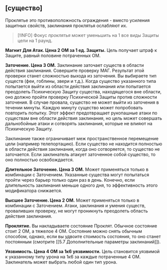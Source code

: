 ##  \[существо\]

Проклятье это противоположность ограждения - вместо усиления защитных свойств, заклинания проклятья ослабляют их.

> [!INFO]
>  Фокус *проклятья* может уменьшить на 1 все виды Защиты цели на 1 раунд.

**Магнит Для Атак. Цена 2 ОМ за 1 ед. Защиты.** Цель получает штраф к Защите, равный половине потраченных ОМ.

**Заточение. Цена 3 ОМ.** Заклинание заточает существ в области действия заклинания. Совершите проверку МАГ. Результат этой проверки станет сложностью выхода из заточения. Вы выбираете тип существ (феи, гоблины, звери  и т.д.). Когда существо указанного типа попытается выйти из области действия заклинания или попытается преодолеть Психическую Защиту существа, находящегося вне области, оно должно пройти проверку Психической Защиты против сложности заточения. В случае провала, существо не может выйти из заточения в течении минуты. Каждую минуту существо может попробовать повторить попытку. Этот эффект предотвращает рукопашные атаки по существам вне области действия заклинания, но цель может совершать дальнобойные атаки и сотворять заклинания, которые не влияют на Психическую Защиту. 

Заклинание также ограничивает меж пространственное перемещение цели (например телепортацию). Если существо не находится полностью в области действия заклинания, когда оно сотворяется, то существо не заточается. Если заклинатель атакует заточенное собой существо, то оно полностью освобождается.

**Длительное Заточение. Цена 3 ОМ.** Может применяться только в комбинации с Заточением. Указанные существа могут попытаться пройти через барьер только один раз в день. Конечно, если длительность заклинания меньше одного дня, то эффективность этого модификатора снижается.

**Высшее Заточение. Цена 2 ОМ.** Может применяться только в комбинации с Заточением. Атаки, заклинания и умения существ, проваливших проверку, не могут проникнуть преодолеть область действия заклинания.

**Проклятие.** Вы накладываете состояние Проклят. Обычное состояние стоит 2 ОМ, а тяжелое 4 ОМ. Состояние можно снять обычным способом, однако, если вы удвоите стоимость состояния, то оно станет постоянным (смотрите [[5.7 Дополнительные параметры заклинаний]]).

**Уязвимость. Цена 4 ОМ за 1к6 уязвимости.** Цель становится уязвимой к указанному типу урона на 1к6 за каждые потраченные 4 ОМ. Заклинатель может выбрать любой один тип урона.

